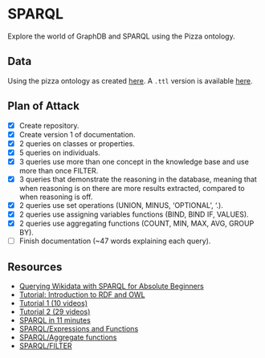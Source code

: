 # SPARQL

Explore the world of GraphDB and SPARQL using the Pizza ontology.

## Data

Using the pizza ontology as created [here](https://protege.stanford.edu/ontologies/pizza/pizza.owl). A `.ttl` version is available [here](https://github.com/avicomp/ont-api/blob/master/src/test/resources/ontapi/pizza.ttl).

## Plan of Attack

- [X] Create repository.
- [X] Create version 1 of documentation.
- [X] 2 queries on classes or properties.
- [X] 5 queries on individuals.
- [X] 3 queries use more than one concept in the knowledge base and use more than once FILTER.
- [X] 3 queries that demonstrate the reasoning in the database, meaning that when reasoning is on there are more results extracted, compared to when reasoning is off.
- [X] 2 queries use set operations (UNION, MINUS, ‘OPTIONAL’, ‘.).
- [X] 2 queries use assigning variables functions (BIND, BIND IF, VALUES).
- [X] 2 queries use aggregating functions (COUNT, MIN, MAX, AVG, GROUP BY).
- [ ] Finish documentation (~47 words explaining each query).

## Resources

- [Querying Wikidata with SPARQL for Absolute Beginners](https://www.youtube.com/watch?v=kJph4q0Im98)
- [Tutorial: Introduction to RDF and OWL](https://csiro-enviro-informatics.github.io/info-engineering/tutorials/tutorial-intro-to-rdf-and-owl.html)
- [Tutorial 1 (10 videos)](https://www.youtube.com/watch?v=nbUYrs_wWto&list=PLaa8QYrMzXNnzY-4YVM5507iZuESWVcnU)
- [Tutorial 2 (29 videos)](https://www.youtube.com/watch?v=r7N7s1yejFQ&list=PLea0WJq13cnA6k4B6Tr1ljj2nleUl9dZt)
- [SPARQL in 11 minutes](https://www.youtube.com/watch?v=FvGndkpa4K0)
- [SPARQL/Expressions and Functions](https://en.wikibooks.org/wiki/SPARQL/Expressions_and_Functions)
- [SPARQL/Aggregate functions](https://en.wikibooks.org/wiki/SPARQL/Aggregate_functions)
- [SPARQL/FILTER](https://en.wikibooks.org/wiki/SPARQL/FILTER)

